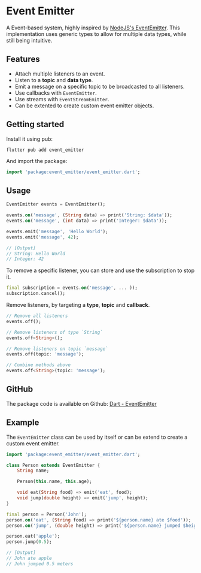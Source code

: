 # Event Emitter
A Event-based system, highly inspired by [NodeJS's EventEmitter](https://nodejs.org/api/events.html). This implementation uses generic types to allow for multiple data types, while still being intuitive.

## Features

* Attach multiple listeners to an event.
* Listen to a **topic** and **data type**. 
* Emit a message on a specific topic to be broadcasted to all listeners.
* Use callbacks with `EventEmitter`.
* Use streams with `EventStreamEmitter`.
* Can be extented to create custom event emitter objects.

## Getting started

Install it using pub:
```
flutter pub add event_emitter
```

And import the package:
```dart
import 'package:event_emitter/event_emitter.dart';
```

## Usage

```dart
EventEmitter events = EventEmitter();

events.on('message', (String data) => print('String: $data'));
events.on('message', (int data) => print('Integer: $data'));

events.emit('message', 'Hello World');
events.emit('message', 42);

// [Output]
// String: Hello World
// Integer: 42
``` 

To remove a specific listener, you can store and use the subscription to stop it.
```dart
final subscription = events.on('message', ... ));
subscription.cancel();
```

Remove listeners, by targeting a **type**, **topic** and **callback**.
```dart
// Remove all listeners
events.off();

// Remove listeners of type `String`
events.off<String>();

// Remove listeners on topic `message`
events.off(topic: 'message');

// Combine methods above
events.off<String>(topic: 'message');
```

## GitHub

The package code is available on Github: [Dart - EventEmitter](https://github.com/DrafaKiller/EventEmitter-dart)

## Example

The `EventEmitter` class can be used by itself or can be extend to create a custom event emitter.

```dart
import 'package:event_emitter/event_emitter.dart';

class Person extends EventEmitter {
    String name;

    Person(this.name, this.age);

    void eat(String food) => emit('eat', food);
    void jump(double height) => emit('jump', height);
}

final person = Person('John');
person.on('eat', (String food) => print('${person.name} ate $food'));
person.on('jump', (double height) => print('${person.name} jumped $height meters'));

person.eat('apple');
person.jump(0.5);

// [Output]
// John ate apple
// John jumped 0.5 meters
```